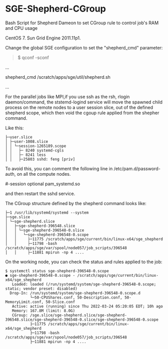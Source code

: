 # SGE-Shepherd-CGroup
Bash Script for Shepherd  Dameon to set CGroup rule to control job's RAM and CPU usage

CentOS 7. Sun Grid Engine 2011.11p1.

Change the global SGE configuration to set the "shepherd_cmd" parameter:

>$ qconf -sconf

...

shepherd_cmd                 /scratch/apps/sge/util/shepherd.sh

...

For the parallel jobs like MPI,if you use ssh as the rsh, rlogin daemon/command, the ststemd-logind service will move the spawned child process on the remote nodes to a user session slice, out of the defined shepherd scope, which then void the cgoup rule applied from the shepher command.

Like this:

```text
├─user.slice
│ ├─user-1008.slice
│ │ └─session-1265189.scope
│ │   ├─ 8240 systemd-cgls
│ │   ├─ 8241 less
│ │   ├─25803 sshd: feng [priv]
```

To avoid this, you can comment the following line in /etc/pam.d/password-auth, on all the compute nodes.

#-session     optional      pam_systemd.so

and then restart the sshd service.

The CGroup structure defined by the shepherd command looks like:

```text
├─1 /usr/lib/systemd/systemd --system
├─sge.slice
│ └─sge-shepherd.slice
│   ├─sge-shepherd-396548.slice
│   │ └─sge-shepherd-396548-0.slice
│   │   └─sge-shepherd-396548-0.scope
│   │     ├─11775 /scratch/apps/sge/current/bin/linux-x64/sge_shepherd
│   │     ├─11798 -bash /scratch/apps/sge/var/spool/node057/job_scripts/396548
│   │     ├─11881 mpirun -np 4 ....
```

On the working node, you can check the status and rules applied to the job:

```text
$ systemctl status sge-shepherd-396548-0.scope
● sge-shepherd-396548-0.scope - /scratch/apps/sge/current/bin/linux-x64/sge_shepherd
   Loaded: loaded (/run/systemd/system/sge-shepherd-396548-0.scope; static; vendor preset: disabled)
  Drop-In: /run/systemd/system/sge-shepherd-396548-0.scope.d
           └─50-CPUShares.conf, 50-Description.conf, 50-MemoryLimit.conf, 50-Slice.conf
   Active: active (running) since Thu 2022-03-24 05:20:05 EDT; 10h ago
   Memory: 167.8M (limit: 8.0G)
   CGroup: /sge.slice/sge-shepherd.slice/sge-shepherd-396548.slice/sge-shepherd-396548-0.slice/sge-shepherd-396548-0.scope
           ├─11775 /scratch/apps/sge/current/bin/linux-x64/sge_shepherd
           ├─11798 -bash /scratch/apps/sge/var/spool/node057/job_scripts/396548
           ├─11881 mpirun -np 4 ....
```
